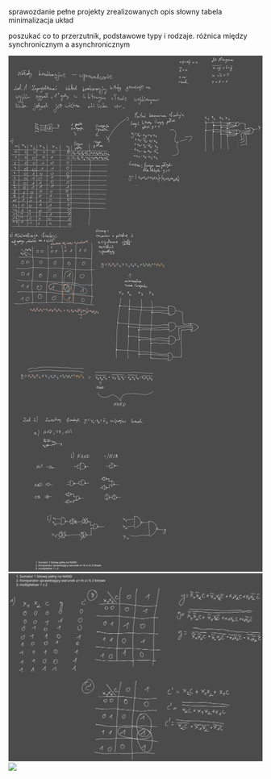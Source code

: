 sprawozdanie
pełne projekty zrealizowanych 
opis słowny
tabela
minimalizacja
układ



poszukać co to przerzutnik, podstawowe typy i rodzaje. różnica między synchronicznym a asynchronicznym


![](Notatki/Semestr%203/Logika%20układów%20cyfrowych/Labolatoria/Labolatoria%201/Drawing%202023-10-12%2013.20.01.excalidraw.svg)
![](Notatki/Semestr%203/Logika%20układów%20cyfrowych/Labolatoria/Labolatoria%201/Drawing%202023-10-13%2019.56.37.excalidraw.svg)
![](Notatki/Semestr%203/Logika%20układów%20cyfrowych/Labolatoria/Labolatoria%201/luc_1.circ)
